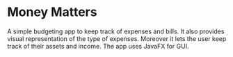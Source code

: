 # Money Matters
A simple budgeting app to keep track of expenses and bills. It also provides visual representation of the type of expenses. Moreover it lets the user keep track of their assets and income. The app uses JavaFX for GUI.
